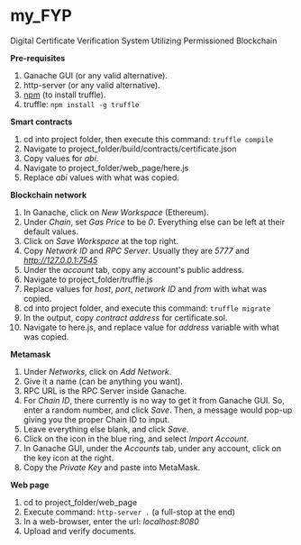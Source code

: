 # my_FYP
Digital Certificate Verification System Utilizing Permissioned Blockchain

**Pre-requisites**
1. Ganache GUI (or any valid alternative).
2. http-server (or any valid alternative).
3. [npm](https://www.npmjs.com/get-npm) (to install truffle).
3. truffle: `npm install -g truffle`

**Smart contracts**
1. cd into project folder, then execute this command: `truffle compile`
2. Navigate to project_folder/build/contracts/certificate.json
3. Copy values for *abi*.
4. Navigate to project_folder/web_page/here.js
5. Replace *abi* values with what was copied.

**Blockchain network**
1. In Ganache, click on *New Workspace* (Ethereum).
2. Under *Chain*, set *Gas Price* to be *0*. Everything else can be left at their default values.
3. Click on *Save Workspace* at the top right.
4. Copy *Network ID* and *RPC Server*. Usually they are *5777* and *http://127.0.0.1:7545*
5. Under the *account* tab, copy any account's public address.
6. Navigate to project_folder/truffle.js
7. Replace values for *host*, *port*, *network ID* and *from* with what was copied.
8. cd into project folder, and execute this command: `truffle migrate`
9. In the output, copy *contract address* for certificate.sol.
10. Navigate to here.js, and replace value for *address* variable with what was copied.

**Metamask**
1. Under *Networks*, click on *Add Network*.
2. Give it a name (can be anything you want).
3. RPC URL is the RPC Server inside Ganache.
4. For *Chain ID*, there currently is no way to get it from Ganache GUI. So, enter a random number, and click *Save*. Then, a message would pop-up giving you the proper Chain ID to input.
5. Leave everything else blank, and click *Save*.
6. Click on the icon in the blue ring, and select *Import Account*.
7. In Ganache GUI, under the *Accounts* tab, under any account, click on the key icon at the right.
8. Copy the *Private Key* and paste into MetaMask.

**Web page**
1. cd to project_folder/web_page
2. Execute command: `http-server .` (a full-stop at the end)
3. In a web-browser, enter the url: *localhost:8080*
4. Upload and verify documents.
